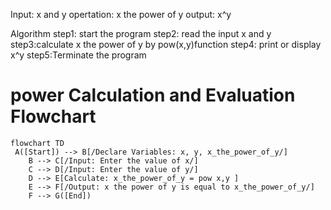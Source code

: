 Input: x and y
opertation: x the power of y
output: x^y

Algorithm
step1: start the program
step2: read the input x and y
step3:calculate x the power of y by pow(x,y)function
step4: print or display x^y
step5:Terminate the program

# power Calculation and Evaluation Flowchart

```mermaid
flowchart TD
 A([Start]) --> B[/Declare Variables: x, y, x_the_power_of_y/]
    B --> C[/Input: Enter the value of x/]
    C --> D[/Input: Enter the value of y/]
    D --> E[Calculate: x_the_power_of_y = pow x,y ]
    E --> F[/Output: x the power of y is equal to x_the_power_of_y/]
    F --> G([End])

